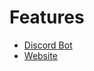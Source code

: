 # Features

 - [Discord Bot](09.Mass.Extinction.Discord.Bot/README.md)
 - [Website](09.Mass.Extinction.Web/Readme.md)